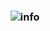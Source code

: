 <h3 align="center">
<img src="https://raw.githubusercontent.com/DavidDarlington/PrivateVideoEditor/master/Readme-info-foto/readme-foto.svg" alt="info"/>
</h3>
